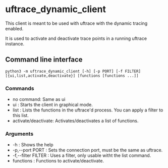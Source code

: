 # uftrace_dynamic_client
This client is meant to be used with uftrace with the dynamic tracing enabled.

It is used to activate and deactivate trace points in a running uftrace
instance.

## Command line interface
`python3 -m uftrace_dynamic_client [-h] [-p PORT] [-f FILTER]
                   [{ui,list,activate,deactivate}] [functions [functions ...]]`

### Commands
- no command: Same as ui
- ui : Starts the client in graphical mode.
- list : Lists the functions in the uftrace'd process. You can apply a filter to this list.
- activate/deactivate: Activates/deactivates a list of functions.

### Arguments
- -h : Shows the help
- -p,--port PORT : Sets the connection port, must be the same as uftrace.
- -f,--filter FILTER : Uses a filter, only usable witht the list command.
- functions : Functions to activate/deactivate.
